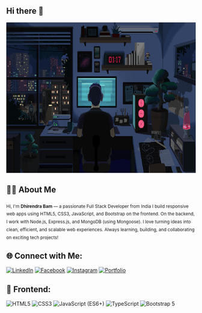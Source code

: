 ## Hi there 👋
<img src="hero.gif" alt="hero banner" width="100%" height="400vh" />

## 👨‍💻 About Me

<sub>
Hi, I'm <strong>Dhirendra Bam</strong> — a passionate Full Stack Developer from India 
I build responsive web apps using HTML5, CSS3, JavaScript, and Bootstrap on the frontend.  
On the backend, I work with Node.js, Express.js, and MongoDB (using Mongoose).  
I love turning ideas into clean, efficient, and scalable web experiences.  
Always learning, building, and collaborating on exciting tech projects!
</sub>

## 🌐 Connect with Me:

[![LinkedIn](https://img.shields.io/badge/LinkedIn-blue?style=for-the-badge&logo=linkedin)](https://www.linkedin.com/in/dhirendrabam001/)
[![Facebook](https://img.shields.io/badge/Facebook-1877F2?style=for-the-badge&logo=facebook&logoColor=white)](https://www.facebook.com/dhirendrabam001)
[![Instagram](https://img.shields.io/badge/Instagram-E4405F?style=for-the-badge&logo=instagram&logoColor=white)](https://www.instagram.com/ig_dhirendra01)
[![Portfolio](https://img.shields.io/badge/Portfolio-000?style=for-the-badge&logo=vercel&logoColor=white)](https://www.dhirendrabam.com.np/)

## 🔧 Frontend:

![HTML5](https://img.shields.io/badge/-HTML5-E34F26?style=flat&logo=html5&logoColor=white)
![CSS3](https://img.shields.io/badge/-CSS3-1572B6?style=flat&logo=css3)
![JavaScript (ES6+)](https://img.shields.io/badge/-JavaScript-F7DF1E?style=flat&logo=javascript&logoColor=black)
![TypeScript](https://img.shields.io/badge/-TypeScript-007ACC?style=flat&logo=typescript)
![Bootstrap 5](https://img.shields.io/badge/-Bootstrap_5-563D7C?style=flat&logo=bootstrap)



